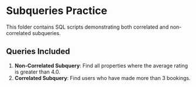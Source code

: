 # Subqueries Practice

This folder contains SQL scripts demonstrating both correlated and non-correlated subqueries.

## Queries Included

1. **Non-Correlated Subquery**: Find all properties where the average rating is greater than 4.0.
2. **Correlated Subquery**: Find users who have made more than 3 bookings.

